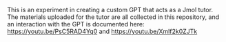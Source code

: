 This is an experiment in creating a custom GPT that acts as a Jmol tutor. The materials uploaded for the tutor are all collected in this repository, and an interaction with the GPT is documented here: https://youtu.be/PsC5RAD4Yq0 and https://youtu.be/Xmlf2k0ZJTk
